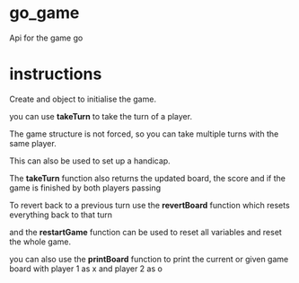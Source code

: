 # go_game
Api for the game go
# instructions
Create and object to initialise the game.

you can use **takeTurn** to take the turn of a player.

The game structure is not forced, so you can take multiple turns with the same player.

This can also be used to set up a handicap.

The **takeTurn** function also returns the updated board, the score and if the game is finished by both players passing

To revert back to a previous turn use the **revertBoard** function which resets everything back to that turn

and the **restartGame** function can be used to reset all variables and reset the whole game.

you can also use the **printBoard** function to print the current or given game board with player 1 as x and player 2 as o